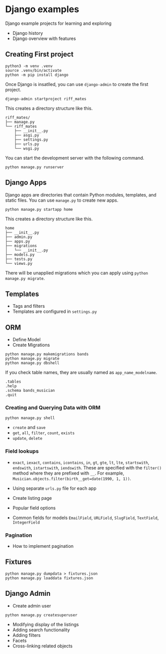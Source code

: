 # Django examples

Django example projects for learning and exploring

- Django history
- Django overview with features

## Creating First project

```shell
python3 -m venv .venv
source .venv/bin/activate
python -m pip install django
```
Once Django is insatlled, you can use `django-admin` to create the first project.

```shell
django-admin startproject riff_mates
```

This creates a directory structure like this.

```
riff_mates/
├── manage.py
└── riff_mates
    ├── __init__.py
    ├── asgi.py
    ├── settings.py
    ├── urls.py
    └── wsgi.py
```

You can start the development server with the following command.

```shell
python manage.py runserver
```

## Django Apps

Django apps are directories that contain Python modules, templates, and static files.  You can use `manage.py` to create new apps.

```shell
python manage.py startapp home
```

This creates a directory structure like this.

```
home
├── __init__.py
├── admin.py
├── apps.py
├── migrations
│   └── __init__.py
├── models.py
├── tests.py
└── views.py
``` 

There will be unapplied migrations which you can apply using `python manage.py migrate`.

## Templates

- Tags and filters
- Templates are configured in `settings.py`

## ORM

- Define Model
- Create Migrations

```shell
python manage.py makemigrations bands
python manage.py migrate
python manage.py dbshell
```

If you check table names, they are usually named as `app_name_modelname`.

```shell
.tables
.help
.schema bands_musician
.quit
```

### Creating and Querying Data with ORM

```shell
python manage.py shell
```

- `create` and `save`
- `get`, `all`, `filter`, `count`, `exists`
- `update`, `delete`

### Field lookups

- `exact`, `iexact`, `contains`, `icontains`, `in`, `gt`, `gte`, `lt`, `lte`, `startswith`, `endswith`, `istartswith`, `iendswith`. These are specified with the `filter()` method where they are prefixed with `__`. For example, `Musician.objects.filter(birth__get=date(1990, 1, 1))`.

- Using separate `urls.py` file for each app
- Create listing page
- Popular field options
- Common fields for models `EmailField`, `URLField`, `SlugField`, `TextField`, `IntegerField`

### Pagination

- How to implement pagination

## Fixtures

```shell
python manage.py dumpdata > fixtures.json
python manage.py loaddata fixtures.json
```

## Django Admin

- Create admin user

```shell
python manage.py createsuperuser
```

- Modifying display of the listings
- Adding search functionality
- Adding filters
- Facets
- Cross-linking related objects
